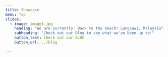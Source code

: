 ```yaml
---
title: Showcase
menu: Top
slides:
  - image: image1.jpg
    heading: "We are currently: Back to the beach! Langkawi, Malaysia"
    subheading: "Check out our Blog to see what we've been up to!"
    button_text: Check out our BLOG
    button_url: ../blog

---
```

